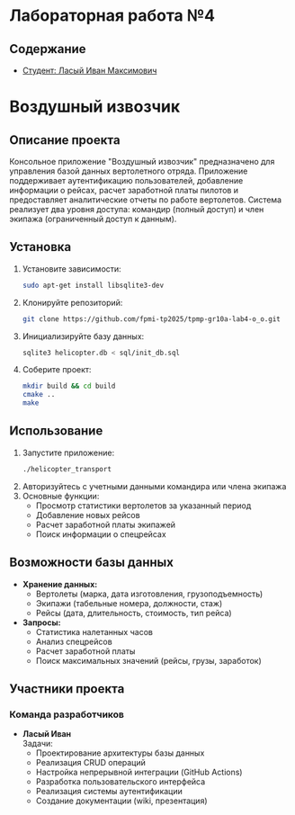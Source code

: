 # Лабораторная работа №4 

## Содержание  
- [Студент: Ласый Иван Максимович](lasyi_ivan.md)

# Воздушный извозчик

## Описание проекта
Консольное приложение "Воздушный извозчик" предназначено для управления базой данных вертолетного отряда. Приложение поддерживает аутентификацию пользователей, добавление информации о рейсах, расчет заработной платы пилотов и предоставляет аналитические отчеты по работе вертолетов. Система реализует два уровня доступа: командир (полный доступ) и член экипажа (ограниченный доступ к данным).

## Установка
1. Установите зависимости:  
   ```bash
   sudo apt-get install libsqlite3-dev
   ```
2. Клонируйте репозиторий:  
   ```bash
   git clone https://github.com/fpmi-tp2025/tpmp-gr10a-lab4-o_o.git
   ```
3. Инициализируйте базу данных:  
   ```bash
   sqlite3 helicopter.db < sql/init_db.sql
   ```
4. Соберите проект:  
   ```bash
   mkdir build && cd build
   cmake ..
   make
   ```

## Использование
1. Запустите приложение:  
   ```bash
   ./helicopter_transport
   ```
2. Авторизуйтесь с учетными данными командира или члена экипажа
3. Основные функции:
   - Просмотр статистики вертолетов за указанный период
   - Добавление новых рейсов
   - Расчет заработной платы экипажей
   - Поиск информации о спецрейсах

## Возможности базы данных
- **Хранение данных:**  
  - Вертолеты (марка, дата изготовления, грузоподъемность)
  - Экипажи (табельные номера, должности, стаж)
  - Рейсы (дата, длительность, стоимость, тип рейса)
- **Запросы:**  
  - Статистика налетанных часов
  - Анализ спецрейсов
  - Расчет заработной платы
  - Поиск максимальных значений (рейсы, грузы, заработок)

## Участники проекта
### Команда разработчиков
- **Ласый Иван**  
  Задачи:  
  - Проектирование архитектуры базы данных  
  - Реализация CRUD операций  
  - Настройка непрерывной интеграции (GitHub Actions)
  - Разработка пользовательского интерфейса  
  - Реализация системы аутентификации  
  - Создание документации (wiki, презентация)
